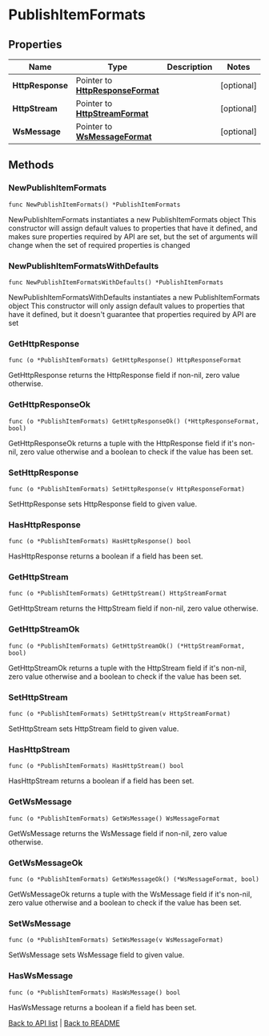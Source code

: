 # PublishItemFormats

## Properties

Name | Type | Description | Notes
------------ | ------------- | ------------- | -------------
**HttpResponse** | Pointer to [**HttpResponseFormat**](HttpResponseFormat.md) |  | [optional] 
**HttpStream** | Pointer to [**HttpStreamFormat**](HttpStreamFormat.md) |  | [optional] 
**WsMessage** | Pointer to [**WsMessageFormat**](WsMessageFormat.md) |  | [optional] 

## Methods

### NewPublishItemFormats

`func NewPublishItemFormats() *PublishItemFormats`

NewPublishItemFormats instantiates a new PublishItemFormats object
This constructor will assign default values to properties that have it defined,
and makes sure properties required by API are set, but the set of arguments
will change when the set of required properties is changed

### NewPublishItemFormatsWithDefaults

`func NewPublishItemFormatsWithDefaults() *PublishItemFormats`

NewPublishItemFormatsWithDefaults instantiates a new PublishItemFormats object
This constructor will only assign default values to properties that have it defined,
but it doesn't guarantee that properties required by API are set

### GetHttpResponse

`func (o *PublishItemFormats) GetHttpResponse() HttpResponseFormat`

GetHttpResponse returns the HttpResponse field if non-nil, zero value otherwise.

### GetHttpResponseOk

`func (o *PublishItemFormats) GetHttpResponseOk() (*HttpResponseFormat, bool)`

GetHttpResponseOk returns a tuple with the HttpResponse field if it's non-nil, zero value otherwise
and a boolean to check if the value has been set.

### SetHttpResponse

`func (o *PublishItemFormats) SetHttpResponse(v HttpResponseFormat)`

SetHttpResponse sets HttpResponse field to given value.

### HasHttpResponse

`func (o *PublishItemFormats) HasHttpResponse() bool`

HasHttpResponse returns a boolean if a field has been set.

### GetHttpStream

`func (o *PublishItemFormats) GetHttpStream() HttpStreamFormat`

GetHttpStream returns the HttpStream field if non-nil, zero value otherwise.

### GetHttpStreamOk

`func (o *PublishItemFormats) GetHttpStreamOk() (*HttpStreamFormat, bool)`

GetHttpStreamOk returns a tuple with the HttpStream field if it's non-nil, zero value otherwise
and a boolean to check if the value has been set.

### SetHttpStream

`func (o *PublishItemFormats) SetHttpStream(v HttpStreamFormat)`

SetHttpStream sets HttpStream field to given value.

### HasHttpStream

`func (o *PublishItemFormats) HasHttpStream() bool`

HasHttpStream returns a boolean if a field has been set.

### GetWsMessage

`func (o *PublishItemFormats) GetWsMessage() WsMessageFormat`

GetWsMessage returns the WsMessage field if non-nil, zero value otherwise.

### GetWsMessageOk

`func (o *PublishItemFormats) GetWsMessageOk() (*WsMessageFormat, bool)`

GetWsMessageOk returns a tuple with the WsMessage field if it's non-nil, zero value otherwise
and a boolean to check if the value has been set.

### SetWsMessage

`func (o *PublishItemFormats) SetWsMessage(v WsMessageFormat)`

SetWsMessage sets WsMessage field to given value.

### HasWsMessage

`func (o *PublishItemFormats) HasWsMessage() bool`

HasWsMessage returns a boolean if a field has been set.


[Back to API list](../README.md#documentation-for-api-endpoints) | [Back to README](../README.md)


